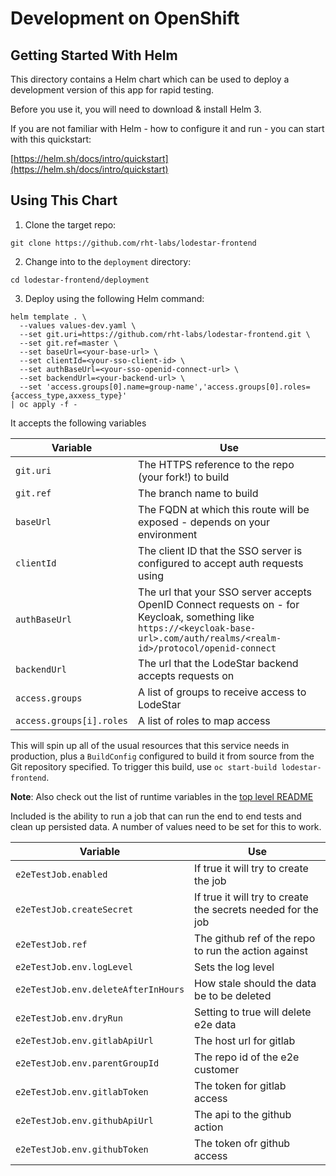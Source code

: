# Development on OpenShift

## Getting Started With Helm

This directory contains a Helm chart which can be used to deploy a development version of this app for rapid testing.

Before you use it, you will need to download & install Helm 3.

If you are not familiar with Helm - how to configure it and run - you can start with this quickstart:

[https://helm.sh/docs/intro/quickstart](https://helm.sh/docs/intro/quickstart)

## Using This Chart

1. Clone the target repo:

```
git clone https://github.com/rht-labs/lodestar-frontend
```

2. Change into to the `deployment` directory:

```
cd lodestar-frontend/deployment
```

3. Deploy using the following Helm command:

```shell script
helm template . \
  --values values-dev.yaml \
  --set git.uri=https://github.com/rht-labs/lodestar-frontend.git \
  --set git.ref=master \
  --set baseUrl=<your-base-url> \
  --set clientId=<your-sso-client-id> \
  --set authBaseUrl=<your-sso-openid-connect-url> \
  --set backendUrl=<your-backend-url> \
  --set 'access.groups[0].name=group-name','access.groups[0].roles={access_type,axxess_type}'
| oc apply -f -
```

It accepts the following variables

| Variable  | Use  |
|---|---|
| `git.uri`  | The HTTPS reference to the repo (your fork!) to build  |
| `git.ref`  | The branch name to build  |
| `baseUrl`  | The FQDN at which this route will be exposed - depends on your environment  |
| `clientId`  | The client ID that the SSO server is configured to accept auth requests using  |
| `authBaseUrl`  | The url that your SSO server accepts OpenID Connect requests on - for Keycloak, something like `https://<keycloak-base-url>.com/auth/realms/<realm-id>/protocol/openid-connect`  |
| `backendUrl`  | The url that the LodeStar backend accepts requests on  |
| `access.groups` | A list of groups to receive access to LodeStar |
| `access.groups[i].roles` | A list of roles to map access | 


This will spin up all of the usual resources that this service needs in production, plus a `BuildConfig` configured to build it from source from the Git repository specified. To trigger this build, use `oc start-build lodestar-frontend`.

**Note**: Also check out the list of runtime variables in the [top level README](../README.md#runtime-configuration-variables)

Included is the ability to run a job that can run the end to end tests and clean up persisted data. A number of values need to be set for this to work.

| Variable  | Use |
|--|--|
| `e2eTestJob.enabled`  | If true it will try to create the job  |
| `e2eTestJob.createSecret` | If true it will try to create the secrets needed for the job  |
| `e2eTestJob.ref`  | The github ref of the repo to run the action against  |
| `e2eTestJob.env.logLevel`  | Sets the log level  |
| `e2eTestJob.env.deleteAfterInHours`  | How stale should the data be to be deleted  |
| `e2eTestJob.env.dryRun`  | Setting to true will delete e2e data  |
| `e2eTestJob.env.gitlabApiUrl`  | The host url for gitlab  |
| `e2eTestJob.env.parentGroupId`  | The repo id of the e2e customer   |
| `e2eTestJob.env.gitlabToken`  | The token for gitlab access  |
| `e2eTestJob.env.githubApiUrl`  | The api to the github action  |
| `e2eTestJob.env.githubToken`  | The token ofr github access  |
